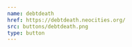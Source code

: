 ```yaml
---
name: debtdeath
href: https://debtdeath.neocities.org/
src: buttons/debtdeath.png
type: button
---
```

